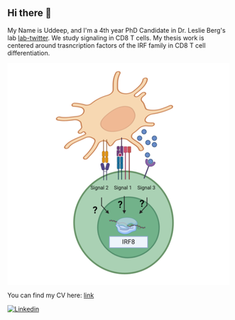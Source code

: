 ## Hi there 👋

My Name is Uddeep, and I'm a 4th year PhD Candidate in Dr. Leslie Berg's lab [lab-twitter](https://x.com/immunoberg). 
We study signaling in CD8 T cells. My thesis work is centered around trasncription factors of the IRF family in CD8 T cell differentiation.

<img width="500" align="center" src="/assets/IRF8.png">



You can find my CV here: [link](/assets/Chaudhury_CV.docx "My CV")

<!--
**Noah-UC/Noah-UC** is a ✨ _special_ ✨ repository because its `README.md` (this file) appears on your GitHub profile.



Here are some ideas to get you started:

- 🔭 I’m currently working on ...
- 🌱 I’m currently learning ...
- 👯 I’m looking to collaborate on ...
- 🤔 I’m looking for help with ...
- 💬 Ask me about ...
- 📫 How to reach me: ...
- 😄 Pronouns: ...
- ⚡ Fun fact: ...
-->
[![Linkedin](https://img.shields.io/badge/-LinkedIn-blue?style=flat&logo=Linkedin&logoColor=white)](https://www.linkedin.com/in/uddeep-chaudhury/)
